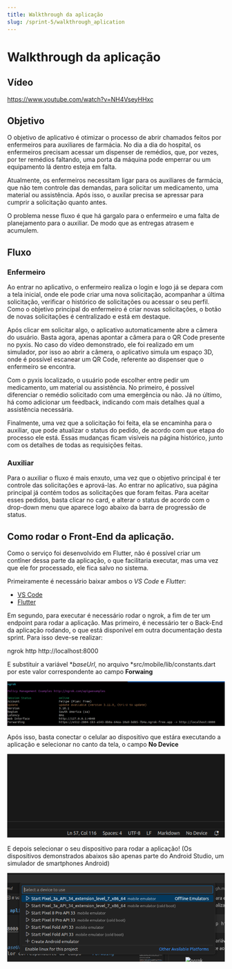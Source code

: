 ```yaml
---
title: Walkthrough da aplicação
slug: /sprint-5/walkthrough_aplication
---
```


# Walkthrough da aplicação

## Vídeo 

https://www.youtube.com/watch?v=NH4VseyHHxc
 
## Objetivo

O objetivo de aplicativo é otimizar o processo de abrir chamados feitos por enfermeiros para auxiliares de farmácia. No dia a dia do hospital, os enfermeiros precisam acessar um dispenser de remédios, que, por vezes, por ter remédios faltando, uma porta da máquina pode emperrar ou um equipamento lá dentro esteja em falta.

Atualmente, os enfermeiros necessitam ligar para os auxiliares de farmácia, que não tem controle das demandas, para solicitar um medicamento, uma material ou assistência. Após isso, o auxilar precisa se apressar para cumprir a solicitação quanto antes.

O problema nesse fluxo é que há gargalo para o enfermeiro e uma falta de planejamento para o auxiliar. De modo que as entregas atrasem e acumulem.

## Fluxo

### Enfermeiro

Ao entrar no aplicativo, o enfermeiro realiza o login e logo já se depara com a tela inicial, onde ele pode criar uma nova solicitação, acompanhar a última solicitação, verificar o histórico de solicitações ou acessar o seu perfil. Como o objetivo principal do enfermeiro é criar novas solicitações, o botão de novas solicitações é centralizado e está em destaque.

Após clicar em solicitar algo, o aplicativo automaticamente abre a câmera do usuário. Basta agora, apenas apontar a câmera para o QR Code presente no pyxis. No caso do vídeo demonstrado, ele foi realizado em um simulador, por isso ao abrir a câmera, o aplicativo simula um espaço 3D, onde é possível escanear um QR Code, referente ao dispenser que o enfermeiro se encontra.

Com o pyxis localizado, o usuário pode escolher entre pedir um medicamento, um material ou assistência. No primeiro, é possível diferenciar o remédio solicitado com uma emergência ou não. Já no último, há como adicionar um feedback, indicando com mais detalhes qual a assistência necessária.

Finalmente, uma vez que a solicitação foi feita, ela se encaminha para o auxiliar, que pode atualizar o status do pedido, de acordo com que etapa do processo ele está. Essas mudanças ficam visíveis na página histórico, junto com os detalhes de todas as requisições feitas.

### Auxiliar

Para o auxiliar o fluxo é mais enxuto, uma vez que o objetivo principal é ter controle das solicitações e aprová-las. Ao entrar no aplicativo, sua página principal já contém todos as solicitações que foram feitas. Para aceitar esses pedidos, basta clicar no card, e alterar o status de acordo com o drop-down menu que aparece logo abaixo da barra de progressão de status.


## Como rodar o Front-End da aplicação.

Como o serviço foi desenvolvido em Flutter, não é possível criar um contîner dessa parte da aplicação, o que facilitaria executar, mas uma vez que ele for processado, ele fica salvo no sistema.

Primeiramente é necessário baixar ambos o *VS Code* e *Flutter*:
- [VS Code](https://code.visualstudio.com/download)
- [Flutter](https://docs.flutter.dev/get-started/install?gad_source=1&gclid=Cj0KCQjwj9-zBhDyARIsAERjds3ro5ekXN0EgrBqZ_VL--nQjF6yVdEP-T5-d2kIxaLQ0Vljj9kHjmgaAgBjEALw_wcB&gclsrc=aw.ds)

Em segundo, para executar é necessário rodar o ngrok, a fim de ter um endpoint para rodar a aplicação. Mas primeiro, é necessário ter o Back-End da aplicação rodando, o que está disponível em outra documentação desta sprint. Para isso deve-se realizar:


ngrok http http://localhost:8000


E substituir a variável **baseUrl*, no arquivo *src/mobile/lib/constants.dart por este valor correspondente ao campo **Forwaing**

![ngrok](../../static/img/ngrok.png)


Após isso, basta conectar o celular ao dispositivo que estára executando a aplicação e selecionar no canto da tela, o campo **No Device**

![no-device](../../static/img/no-device.png)

E depois selecionar o seu dispositivo para rodar a aplicação! (Os dispositivos demonstrados abaixos são apenas parte do Android Studio, um simulador de smartphones Android)

![choose-device](../../static/img/choose-device.png)
